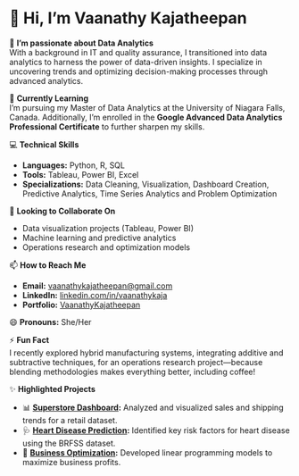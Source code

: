 # 👋 Hi, I’m Vaanathy Kajatheepan

👀 **I’m passionate about Data Analytics**  
With a background in IT and quality assurance, I transitioned into data analytics to harness the power of data-driven insights. I specialize in uncovering trends and optimizing decision-making processes through advanced analytics.

🌱 **Currently Learning**  
I’m pursuing my Master of Data Analytics at the University of Niagara Falls, Canada. Additionally, I’m enrolled in the **Google Advanced Data Analytics Professional Certificate** to further sharpen my skills.

💻 **Technical Skills**  
- **Languages:** Python, R, SQL  
- **Tools:** Tableau, Power BI, Excel  
- **Specializations:** Data Cleaning, Visualization, Dashboard Creation, Predictive Analytics, Time Series Analytics and Problem Optimization  

💞️ **Looking to Collaborate On**  
- Data visualization projects (Tableau, Power BI)  
- Machine learning and predictive analytics
- Operations research and optimization models  

📫 **How to Reach Me**  
- **Email:** [vaanathykajatheepan@gmail.com](mailto:vaanathykajatheepan@gmail.com)  
- **LinkedIn:** [linkedin.com/in/vaanathykaja](https://www.linkedin.com/in/vaanathy-kajatheepan-82a0b118b/)  
- **Portfolio:** [VaanathyKajatheepan](https://yourportfolio.com)  

😄 **Pronouns:** She/Her  

⚡ **Fun Fact**  
I recently explored hybrid manufacturing systems, integrating additive and subtractive techniques, for an operations research project—because blending methodologies makes everything better, including coffee!  

✨ **Highlighted Projects**  
- 📊 **[Superstore Dashboard](https://github.com/vaanathykaja/superstore-dashboard):** Analyzed and visualized sales and shipping trends for a retail dataset.  
- 🩺 **[Heart Disease Prediction](https://github.com/vaanathykaja/heart-disease-analysis):** Identified key risk factors for heart disease using the BRFSS dataset.  
- 💼 **[Business Optimization](https://github.com/vaanathykaja/business-optimization):** Developed linear programming models to maximize business profits.

